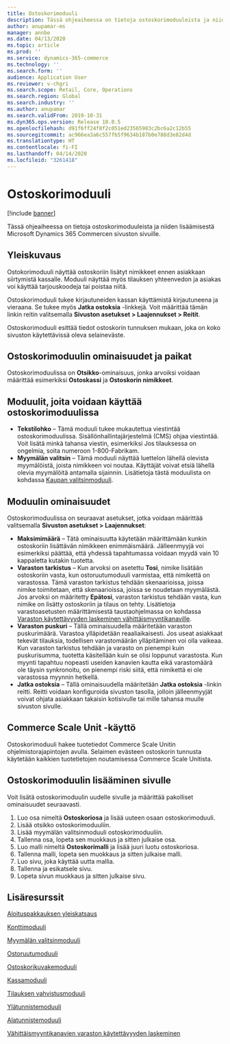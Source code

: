 ```yaml
---
title: Ostoskorimoduuli
description: Tässä ohjeaiheessa on tietoja ostoskorimoduuleista ja niiden lisäämisestä Microsoft Dynamics 365 Commercen sivuston sivuille.
author: anupamar-ms
manager: annbe
ms.date: 04/13/2020
ms.topic: article
ms.prod: ''
ms.service: dynamics-365-commerce
ms.technology: ''
ms.search.form: ''
audience: Application User
ms.reviewer: v-chgri
ms.search.scope: Retail, Core, Operations
ms.search.region: Global
ms.search.industry: ''
ms.author: anupamar
ms.search.validFrom: 2019-10-31
ms.dyn365.ops.version: Release 10.0.5
ms.openlocfilehash: d91f6ff24f8f2c051ed23565983c2bc6a2c12b55
ms.sourcegitcommit: ac966ea3a6c557fb5f9634b187b0e788d3e82d4d
ms.translationtype: HT
ms.contentlocale: fi-FI
ms.lasthandoff: 04/14/2020
ms.locfileid: "3261418"
---
```

# <a name="cart-module"></a>Ostoskorimoduuli

[!include [banner](includes/banner.md)]

Tässä ohjeaiheessa on tietoja ostoskorimoduuleista ja niiden lisäämisestä Microsoft Dynamics 365 Commercen sivuston sivuille.

## <a name="overview"></a>Yleiskuvaus

Ostokorimoduuli näyttää ostoskoriin lisätyt nimikkeet ennen asiakkaan siirtymistä kassalle. Moduuli näyttää myös tilauksen yhteenvedon ja asiakas voi käyttää tarjouskoodeja tai poistaa niitä.

Ostoskorimoduuli tukee kirjautuneiden kassan käyttämistä kirjautuneena ja vieraana. Se tukee myös **Jatka ostoksia** -linkkejä. Voit määrittää tämän linkin reitin valitsemalla **Sivuston asetukset \> Laajennukset \> Reitit**.

Ostoskorimoduuli esittää tiedot ostoskorin tunnuksen mukaan, joka on koko sivuston käytettävissä oleva selaineväste.

## <a name="cart-module-properties-and-slots"></a>Ostoskorimoduulin ominaisuudet ja paikat

Ostoskorimoduulissa on **Otsikko**-ominaisuus, jonka arvoiksi voidaan määrittää esimerkiksi **Ostoskassi** ja **Ostoskorin nimikkeet**. 

## <a name="modules-that-can-be-used-in-a-cart-module"></a>Moduulit, joita voidaan käyttää ostoskorimoduulissa

- **Tekstilohko** – Tämä moduuli tukee mukautettua viestintää ostoskorimoduulissa. Sisällönhallintajärjestelmä (CMS) ohjaa viestintää. Voit lisätä minkä tahansa viestin, esimerkiksi Jos tilauksessa on ongelmia, soita numeroon 1-800-Fabrikam.
- **Myymälän valitsin** – Tämä moduuli näyttää luettelon lähellä olevista myymälöistä, joista nimikkeen voi noutaa. Käyttäjät voivat etsiä lähellä olevia myymälöitä antamalla sijainnin. Lisätietoja tästä moduulista on kohdassa [Kaupan valitsinmoduuli](store-selector.md).


## <a name="module-properties"></a>Moduulin ominaisuudet

Ostoskorimoduulissa on seuraavat asetukset, jotka voidaan määrittää valitsemalla **Sivuston asetukset \> Laajennukset**:

- **Maksimimäärä** – Tätä ominaisuutta käytetään määrittämään kunkin ostoskoriin lisättävän nimikkeen enimmäismäärä. Jälleenmyyjä voi esimerkiksi päättää, että yhdessä tapahtumassa voidaan myydä vain 10 kappaletta kutakin tuotetta.
- **Varaston tarkistus** – Kun arvoksi on asetettu **Tosi**, nimike lisätään ostoskoriin vasta, kun ostoruutumoduuli varmistaa, että nimikettä on varastossa. Tämä varaston tarkistus tehdään skenaarioissa, joissa nimike toimitetaan, että skenaarioissa, joissa se noudetaan myymälästä. Jos arvoksi on määritetty **Epätosi**, varaston tarkistus tehdään vasta, kun nimike on lisätty ostoskoriin ja tilaus on tehty. Lisätietoja varastoasetusten määrittämisestä taustaohjelmassa on kohdassa [Varaston käytettävyyden laskeminen vähittäismyyntikanaville](calculated-inventory-retail-channels.md).
- **Varaston puskuri** – Tällä ominaisuudella määritetään varaston puskurimäärä. Varastoa ylläpidetään reaaliaikaisesti. Jos useat asiakkaat tekevät tilauksia, todellisen varastomäärän ylläpitäminen voi olla vaikeaa. Kun varaston tarkistus tehdään ja varasto on pienempi kuin puskurisumma, tuotetta käsitellään kuin se olisi loppunut varastosta. Kun myynti tapahtuu nopeasti useiden kanavien kautta eikä varastomäärä ole täysin synkronoitu, on pienempi riski siitä, että nimikettä ei ole varastossa myynnin hetkellä.
- **Jatka ostoksia** – Tällä ominaisuudella määritetään **Jatka ostoksia** -linkin reitti. Reitti voidaan konfiguroida sivuston tasolla, jolloin jälleenmyyjät voivat ohjata asiakkaan takaisin kotisivulle tai mille tahansa muulle sivuston sivulle.

## <a name="commerce-scale-unit-interaction"></a>Commerce Scale Unit -käyttö

Ostoskorimoduuli hakee tuotetiedot Commerce Scale Unitin ohjelmistorajapintojen avulla. Selaimen evästeen ostoskorin tunnusta käytetään kaikkien tuotetietojen noutamisessa Commerce Scale Unitista.

## <a name="add-a-cart-module-to-a-page"></a>Ostoskorimoduulin lisääminen sivulle

Voit lisätä ostoskorimoduulin uudelle sivulle ja määrittää pakolliset ominaisuudet seuraavasti.

1. Luo osa nimeltä **Ostoskoriosa** ja lisää uuteen osaan ostoskorimoduuli.
1. Lisää otsikko ostoskorimoduuliin.
1. Lisää myymälän valitsinmoduuli ostoskorimoduuliin.
1. Tallenna osa, lopeta sen muokkaus ja sitten julkaise osa.
1. Luo malli nimeltä **Ostoskorimalli** ja lisää juuri luotu ostoskoriosa.
1. Tallenna malli, lopeta sen muokkaus ja sitten julkaise malli.
1. Luo sivu, joka käyttää uutta mallia.
1. Tallenna ja esikatsele sivu.
1. Lopeta sivun muokkaus ja sitten julkaise sivu.

## <a name="additional-resources"></a>Lisäresurssit

[Aloituspakkauksen yleiskatsaus](starter-kit-overview.md)

[Konttimoduuli](add-container-module.md)

[Myymälän valitsinmoduuli](store-selector.md)

[Ostoruutumoduuli](add-buy-box.md)

[Ostoskorikuvakemoduuli](cart-icon-module.md)

[Kassamoduuli](add-checkout-module.md)

[Tilauksen vahvistusmoduuli](order-confirmation-module.md)

[Ylätunnistemoduuli](author-header-module.md)

[Alatunnistemoduuli](author-footer-module.md)

[Vähittäismyyntikanavien varaston käytettävyyden laskeminen](calculated-inventory-retail-channels.md)

